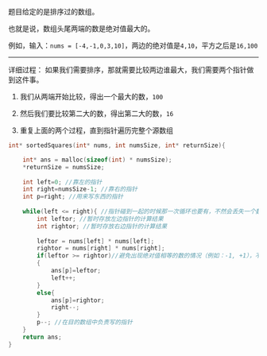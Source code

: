 题目给定的是排序过的数组。

也就是说，数组头尾两端的数是绝对值最大的。

例如，输入：`nums = [-4,-1,0,3,10]`，两边的绝对值是`4,10`，平方之后是`16,100`

---

详细过程：
	如果我们需要排序，那就需要比较两边谁最大，我们需要两个指针做到这件事。

1. 我们从两端开始比较，得出一个最大的数，`100`
 
2. 然后我们要比较第二大的数，得出第二大的数，`16`

3. 重复上面的两个过程，直到指针遍历完整个源数组

```C
int* sortedSquares(int* nums, int numsSize, int* returnSize){

    int* ans = malloc(sizeof(int) * numsSize); 
    *returnSize = numsSize; 
    
    int left=0; //靠左的指针
    int right=numsSize-1; //靠右的指针
    int p=right; //用来写东西的指针
    
    while(left <= right){ //指针碰到一起的时候那一次循环也要有，不然会丢失一个数，不要忘记等于！
        int leftor; //暂时存放左边指针的计算结果
        int rightor; //暂时存放右边指针的计算结果
            
        leftor = nums[left] * nums[left];
        rightor = nums[right] * nums[right];
        if(leftor >= rightor)//避免出现绝对值相等的数的情况（例如：-1, +1），不要忘记等于！
        { 
            ans[p]=leftor;
            left++; 
        }
        else{
            ans[p]=rightor;
            right--;
        }
        p--; //在目的数组中负责写的指针
    }
    return ans;
}
```
